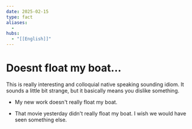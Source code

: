 ```yaml
---
date: 2025-02-15
type: fact
aliases:
  -
hubs:
  - "[[English]]"
---
```


# Doesnt float my boat...

This is really interesting and colloquial native speaking sounding idiom. It sounds a little bit strange, but it basically means you dislike something.

- My new work doesn't really float my boat.

- That movie yesterday didn't really float my boat. I wish we would have seen something else.

